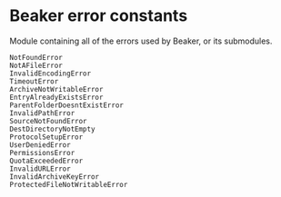 # Beaker error constants

Module containing all of the errors used by Beaker, or its submodules.

```
NotFoundError
NotAFileError
InvalidEncodingError
TimeoutError
ArchiveNotWritableError
EntryAlreadyExistsError
ParentFolderDoesntExistError
InvalidPathError
SourceNotFoundError
DestDirectoryNotEmpty
ProtocolSetupError
UserDeniedError
PermissionsError
QuotaExceededError
InvalidURLError
InvalidArchiveKeyError
ProtectedFileNotWritableError
```